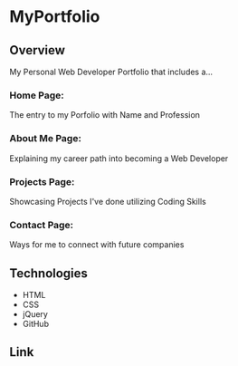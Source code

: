 # MyPortfolio

## Overview
My Personal Web Developer Portfolio that includes a...

### Home Page: 
The entry to my Porfolio with Name and Profession

### About Me Page:
Explaining my career path into becoming a Web Developer

### Projects Page:
Showcasing Projects I've done utilizing Coding Skills

### Contact Page:
Ways for me to connect with future companies

## Technologies
* HTML
* CSS
* jQuery
* GitHub

## Link

